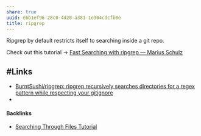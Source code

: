 ```yaml
---
share: true
uuid: ebb1ef96-28c0-4d20-a381-1e904cdcfb0e
title: ripgrep
---
```

Ripgrep by default restricts itself to searching inside a git repo.

Check out this tutorial -> [Fast Searching with ripgrep — Marius Schulz](https://mariusschulz.com/blog/fast-searching-with-ripgrep)

## #Links

* [BurntSushi/ripgrep: ripgrep recursively searches directories for a regex pattern while respecting your gitignore](https://github.com/BurntSushi/ripgrep)
*

#### Backlinks

* [Searching Through Files Tutorial](/21c0a45b-3f65-446a-bcae-89242cc63469)